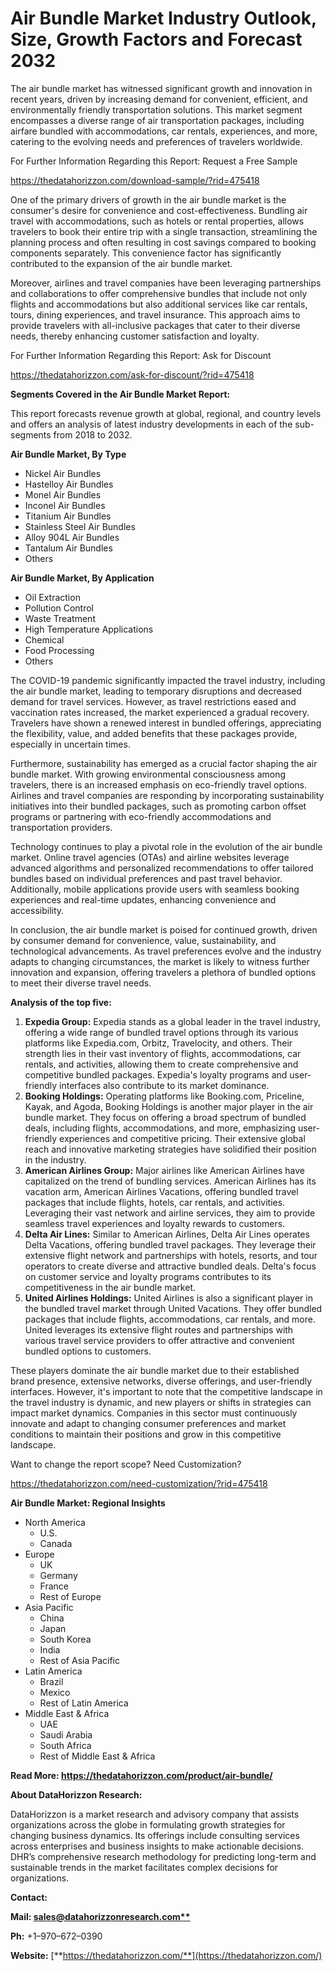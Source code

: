 ﻿#
# **Air Bundle Market Industry Outlook, Size, Growth Factors and Forecast 2032**
The air bundle market has witnessed significant growth and innovation in recent years, driven by increasing demand for convenient, efficient, and environmentally friendly transportation solutions. This market segment encompasses a diverse range of air transportation packages, including airfare bundled with accommodations, car rentals, experiences, and more, catering to the evolving needs and preferences of travelers worldwide.

For Further Information Regarding this Report: Request a Free Sample

<https://thedatahorizzon.com/download-sample/?rid=475418>

One of the primary drivers of growth in the air bundle market is the consumer's desire for convenience and cost-effectiveness. Bundling air travel with accommodations, such as hotels or rental properties, allows travelers to book their entire trip with a single transaction, streamlining the planning process and often resulting in cost savings compared to booking components separately. This convenience factor has significantly contributed to the expansion of the air bundle market.

Moreover, airlines and travel companies have been leveraging partnerships and collaborations to offer comprehensive bundles that include not only flights and accommodations but also additional services like car rentals, tours, dining experiences, and travel insurance. This approach aims to provide travelers with all-inclusive packages that cater to their diverse needs, thereby enhancing customer satisfaction and loyalty.

For Further Information Regarding this Report: Ask for Discount

<https://thedatahorizzon.com/ask-for-discount/?rid=475418>



**Segments Covered in the Air Bundle Market Report:**

This report forecasts revenue growth at global, regional, and country levels and offers an analysis of latest industry developments in each of the sub-segments from 2018 to 2032.

**Air Bundle Market, By Type**

- Nickel Air Bundles
- Hastelloy Air Bundles
- Monel Air Bundles
- Inconel Air Bundles
- Titanium Air Bundles
- Stainless Steel Air Bundles
- Alloy 904L Air Bundles
- Tantalum Air Bundles
- Others

**Air Bundle Market, By Application**

- Oil Extraction
- Pollution Control
- Waste Treatment
- High Temperature Applications
- Chemical
- Food Processing
- Others

The COVID-19 pandemic significantly impacted the travel industry, including the air bundle market, leading to temporary disruptions and decreased demand for travel services. However, as travel restrictions eased and vaccination rates increased, the market experienced a gradual recovery. Travelers have shown a renewed interest in bundled offerings, appreciating the flexibility, value, and added benefits that these packages provide, especially in uncertain times.

Furthermore, sustainability has emerged as a crucial factor shaping the air bundle market. With growing environmental consciousness among travelers, there is an increased emphasis on eco-friendly travel options. Airlines and travel companies are responding by incorporating sustainability initiatives into their bundled packages, such as promoting carbon offset programs or partnering with eco-friendly accommodations and transportation providers.

Technology continues to play a pivotal role in the evolution of the air bundle market. Online travel agencies (OTAs) and airline websites leverage advanced algorithms and personalized recommendations to offer tailored bundles based on individual preferences and past travel behavior. Additionally, mobile applications provide users with seamless booking experiences and real-time updates, enhancing convenience and accessibility.

In conclusion, the air bundle market is poised for continued growth, driven by consumer demand for convenience, value, sustainability, and technological advancements. As travel preferences evolve and the industry adapts to changing circumstances, the market is likely to witness further innovation and expansion, offering travelers a plethora of bundled options to meet their diverse travel needs.



**Analysis of the top five:**

1. **Expedia Group:** Expedia stands as a global leader in the travel industry, offering a wide range of bundled travel options through its various platforms like Expedia.com, Orbitz, Travelocity, and others. Their strength lies in their vast inventory of flights, accommodations, car rentals, and activities, allowing them to create comprehensive and competitive bundled packages. Expedia's loyalty programs and user-friendly interfaces also contribute to its market dominance.
1. **Booking Holdings:** Operating platforms like Booking.com, Priceline, Kayak, and Agoda, Booking Holdings is another major player in the air bundle market. They focus on offering a broad spectrum of bundled deals, including flights, accommodations, and more, emphasizing user-friendly experiences and competitive pricing. Their extensive global reach and innovative marketing strategies have solidified their position in the industry.
1. **American Airlines Group:** Major airlines like American Airlines have capitalized on the trend of bundling services. American Airlines has its vacation arm, American Airlines Vacations, offering bundled travel packages that include flights, hotels, car rentals, and activities. Leveraging their vast network and airline services, they aim to provide seamless travel experiences and loyalty rewards to customers.
1. **Delta Air Lines:** Similar to American Airlines, Delta Air Lines operates Delta Vacations, offering bundled travel packages. They leverage their extensive flight network and partnerships with hotels, resorts, and tour operators to create diverse and attractive bundled deals. Delta's focus on customer service and loyalty programs contributes to its competitiveness in the air bundle market.
1. **United Airlines Holdings:** United Airlines is also a significant player in the bundled travel market through United Vacations. They offer bundled packages that include flights, accommodations, car rentals, and more. United leverages its extensive flight routes and partnerships with various travel service providers to offer attractive and convenient bundled options to customers.

These players dominate the air bundle market due to their established brand presence, extensive networks, diverse offerings, and user-friendly interfaces. However, it's important to note that the competitive landscape in the travel industry is dynamic, and new players or shifts in strategies can impact market dynamics. Companies in this sector must continuously innovate and adapt to changing consumer preferences and market conditions to maintain their positions and grow in this competitive landscape.



Want to change the report scope? Need Customization?

<https://thedatahorizzon.com/need-customization/?rid=475418>



**Air Bundle Market: Regional Insights**

- North America
  - U.S.
  - Canada
- Europe
  - UK
  - Germany
  - France
  - Rest of Europe
- Asia Pacific
  - China
  - Japan
  - South Korea
  - India
  - Rest of Asia Pacific
- Latin America
  - Brazil
  - Mexico
  - Rest of Latin America
- Middle East & Africa
  - UAE
  - Saudi Arabia
  - South Africa
  - Rest of Middle East & Africa

**Read More: https://thedatahorizzon.com/product/air-bundle/**

**About DataHorizzon Research:**

DataHorizzon is a market research and advisory company that assists organizations across the globe in formulating growth strategies for changing business dynamics. Its offerings include consulting services across enterprises and business insights to make actionable decisions. DHR’s comprehensive research methodology for predicting long-term and sustainable trends in the market facilitates complex decisions for organizations.

**Contact:**

**Mail: [sales@datahorizzonresearch.com**](mailto:sales@datahorizzonresearch.com)**

**Ph:** +1–970–672–0390

**Website:** [**https://thedatahorizzon.com/**](https://thedatahorizzon.com/)


